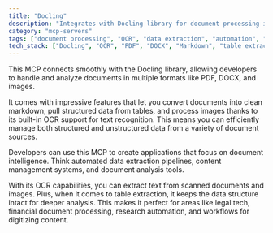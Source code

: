 ```yaml
---
title: "Docling"
description: "Integrates with Docling library for document processing including markdown conversion, table extraction, and OCR-enabled image handling."
category: "mcp-servers"
tags: ["document processing", "OCR", "data extraction", "automation", "content management", "legal tech", "financial processing"]
tech_stack: ["Docling", "OCR", "PDF", "DOCX", "Markdown", "table extraction"]
---
```


This MCP connects smoothly with the Docling library, allowing developers to handle and analyze documents in multiple formats like PDF, DOCX, and images.

It comes with impressive features that let you convert documents into clean markdown, pull structured data from tables, and process images thanks to its built-in OCR support for text recognition. This means you can efficiently manage both structured and unstructured data from a variety of document sources.

Developers can use this MCP to create applications that focus on document intelligence. Think automated data extraction pipelines, content management systems, and document analysis tools.

With its OCR capabilities, you can extract text from scanned documents and images. Plus, when it comes to table extraction, it keeps the data structure intact for deeper analysis. This makes it perfect for areas like legal tech, financial document processing, research automation, and workflows for digitizing content.